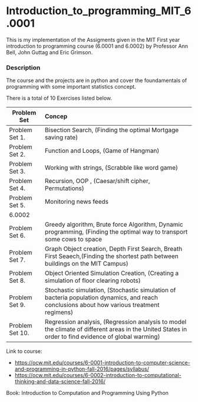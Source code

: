 # Introduction_to_programming_MIT_6.0001
This is my implementation of the Assigments given in the MIT First year introduction to programming course (6.0001 and 6.0002) by Professor Ann Bell, John Guttag and Eric Grimson.

### Description
The course and the projects are in python and cover the foundamentals of programming with some important statistics concept.

There is a total of 10 Exercises listed below.


| Problem Set      | Concep                                                                    
| ---------------- |:--------------------------------------------------------------------------|
| Problem Set 1.   | Bisection Search, (Finding the optimal Mortgage saving rate)
| Problem Set 2.   | Function and Loops, (Game of Hangman)                                      
| Problem Set 3.   | Working with strings, (Scrabble like word game)                            
| Problem Set 4.   | Recursion, OOP , (Caesar/shift cipher, Permutations)
| Problem Set 5.   | Monitoring news feeds
| 6.0002
| Problem Set 6.   | Greedy algorithm, Brute force Algorithm, Dynamic programming, (Finding the optimal way to transport some cows to space
| Problem Set 7.   | Graph Object creation, Depth First Search, Breath First Seaech,(Finding the shortest path between buildings on the MIT Campus)
| Problem Set 8.   | Object Oriented Simulation Creation, (Creating a simulation of floor clearing robots)
| Problem Set 9.   | Stochastic simulation, (Stochastic simulation of bacteria population dynamics, and reach conclusions about how various treatment regimens)
| Problem Set 10.  | Regression analysis, (Regression analysis to model the climate of different areas in the United States in order to find evidence of global warming)


Link to course: 
* https://ocw.mit.edu/courses/6-0001-introduction-to-computer-science-and-programming-in-python-fall-2016/pages/syllabus/
* https://ocw.mit.edu/courses/6-0002-introduction-to-computational-thinking-and-data-science-fall-2016/

Book: Introduction to Computation and Programming Using Python
